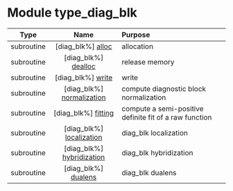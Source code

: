 # Module type_diag_blk

| Type | Name | Purpose |
| :--: | :--: | :---------- |
| subroutine | [diag_blk%] [alloc](https://github.com/benjaminmenetrier/bump-standalone/tree/master/src/type_diag_blk.F90#L63) | allocation |
| subroutine | [diag_blk%] [dealloc](https://github.com/benjaminmenetrier/bump-standalone/tree/master/src/type_diag_blk.F90#L145) | release memory |
| subroutine | [diag_blk%] [write](https://github.com/benjaminmenetrier/bump-standalone/tree/master/src/type_diag_blk.F90#L169) | write |
| subroutine | [diag_blk%] [normalization](https://github.com/benjaminmenetrier/bump-standalone/tree/master/src/type_diag_blk.F90#L355) | compute diagnostic block normalization |
| subroutine | [diag_blk%] [fitting](https://github.com/benjaminmenetrier/bump-standalone/tree/master/src/type_diag_blk.F90#L422) | compute a semi-positive definite fit of a raw function |
| subroutine | [diag_blk%] [localization](https://github.com/benjaminmenetrier/bump-standalone/tree/master/src/type_diag_blk.F90#L695) | diag_blk localization |
| subroutine | [diag_blk%] [hybridization](https://github.com/benjaminmenetrier/bump-standalone/tree/master/src/type_diag_blk.F90#L742) | diag_blk hybridization |
| subroutine | [diag_blk%] [dualens](https://github.com/benjaminmenetrier/bump-standalone/tree/master/src/type_diag_blk.F90#L820) | diag_blk dualens |

